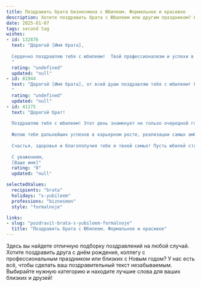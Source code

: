 ```yaml
---
title: Поздравить брата бизнесмена с Юбилеем. Формальное и красивое
description: Хотите поздравить брата с Юбилеем или другим праздником? Наш ИИ создаст незабываемое поздравление, а вы обязательно выделитесь среди других.  
date: 2025-01-07
tags: second tag
wishes:
- id: 132876
  text: "Дорогой [Имя брата],
  
  Сердечно поздравляю тебя с юбилеем!  Твой профессионализм и успехи в бизнесе вызывают глубокое уважение. Желаю тебе дальнейшего процветания, новых свершений и неизменного благополучия. Пусть каждый день приносит радость, а все начинания увенчаются успехом.  Счастья, крепкого здоровья и всего самого наилучшего!
  "
  rating: "undefined"
  updated: "null"
- id: 81944
  text: "Дорогой [Имя брата], от всей души поздравляю тебя с юбилеем! Желаю тебе успехов во всех начинаниях, процветания в бизнесе, крепкого здоровья,  неиссякаемой энергии и  всегда светлого настроения.  Пусть каждый день будет полон  ярких впечатлений, благополучия и  радости!
  "
  rating: "undefined"
  updated: "null"
- id: 41175
  text: "Дорогой брат!
  
  Поздравляю тебя с юбилеем! Этот день знаменует не только очередной год твоей жизни, но и значительные достижения в твоей профессиональной деятельности. Как бизнесмен, ты проявил не только настойчивость и целеустремлённость, но и мудрость в принятии решений, вдохновляя многих своим примером.
  
  Желаю тебе дальнейших успехов в карьерном росте, реализации самых амбициозных проектов и крепких партнерских отношений. Пусть каждый новый день приносит новые возможности и идеи, а вокруг тебя всегда будут верные люди, готовые поддержать.
  
  Счастья, здоровья и благополучия тебе и твоей семье! Пусть юбилей станет отправной точкой для новых свершений!
  
  С уважением,
  [Ваше имя]"
  rating: "0"
  updated: "null"

selectedValues:
  recipients: "brata"
  holidays: "s-yubileem"
  professions: "biznesmen"
  style: "formalnoje"

links:
- slug: "pozdravit-brata-s-yubileem-formalnoje"
  title: "Поздравить брата с Юбилеем. Формальное и красивое"
---
```


Здесь вы найдете отличную подборку поздравлений на любой случай. 
Хотите поздравить друга с днём рождения, коллегу с профессиональным праздником или близких с Новым годом? У нас есть всё, чтобы сделать ваш поздравительный текст незабываемым. Выбирайте нужную категорию и находите лучшие слова для ваших близких и друзей!
